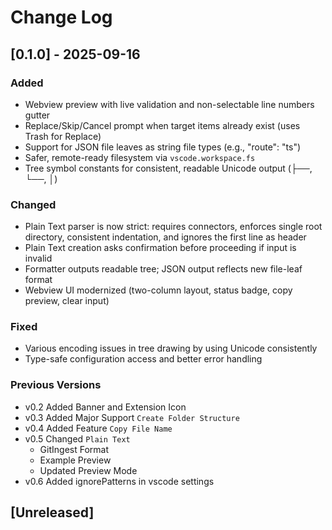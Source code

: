 # Change Log

## [0.1.0] - 2025-09-16
### Added
- Webview preview with live validation and non-selectable line numbers gutter
- Replace/Skip/Cancel prompt when target items already exist (uses Trash for Replace)
- Support for JSON file leaves as string file types (e.g., "route": "ts")
- Safer, remote-ready filesystem via `vscode.workspace.fs`
- Tree symbol constants for consistent, readable Unicode output (├──, └──, │)

### Changed
- Plain Text parser is now strict: requires connectors, enforces single root directory, consistent indentation, and ignores the first line as header
- Plain Text creation asks confirmation before proceeding if input is invalid
- Formatter outputs readable tree; JSON output reflects new file-leaf format
- Webview UI modernized (two-column layout, status badge, copy preview, clear input)

### Fixed
- Various encoding issues in tree drawing by using Unicode consistently
- Type-safe configuration access and better error handling

### Previous Versions
- v0.2 Added Banner and Extension Icon
- v0.3 Added Major Support `Create Folder Structure`
- v0.4 Added Feature `Copy File Name`
- v0.5 Changed `Plain Text`
    - GitIngest Format
    - Example Preview
    - Updated Preview Mode
- v0.6 Added ignorePatterns in vscode settings

## [Unreleased]

